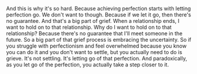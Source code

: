  And this is why it's so hard. Because achieving perfection starts with letting perfection go. We don't want to though. Because if we let it go, then there's no guarantee. And that's a big part of grief. When a relationship ends, I want to hold on to that relationship. Why do I want to hold on to that relationship? Because there's no guarantee that I'll meet someone in the future. So a big part of that grief process is embracing the uncertainty. So if you struggle with perfectionism and feel overwhelmed because you know you can do it and you don't want to settle, but you actually need to do is grieve. It's not settling. It's letting go of that perfection. And paradoxically, as you let go of the perfection, you actually take a step closer to it.